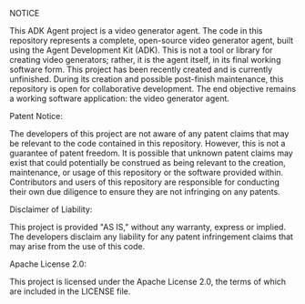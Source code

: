 NOTICE

This ADK Agent project is a video generator agent. The code in this repository represents a complete, open-source video generator agent, built using the Agent Development Kit (ADK). This is not a tool or library for creating video generators; rather, it is the agent itself, in its final working software form. This project has been recently created and is currently unfinished. During its creation and possible post-finish maintenance, this repository is open for collaborative development. The end objective remains a working software application: the video generator agent.

Patent Notice:

The developers of this project are not aware of any patent claims that may be relevant to the code contained in this repository. However, this is not a guarantee of patent freedom. It is possible that unknown patent claims may exist that could potentially be construed as being relevant to the creation, maintenance, or usage of this repository or the software provided within. Contributors and users of this repository are responsible for conducting their own due diligence to ensure they are not infringing on any patents.

Disclaimer of Liability:

This project is provided "AS IS," without any warranty, express or implied. The developers disclaim any liability for any patent infringement claims that may arise from the use of this code.

Apache License 2.0:

This project is licensed under the Apache License 2.0, the terms of which are included in the LICENSE file.
